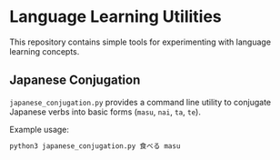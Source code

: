 # Language Learning Utilities

This repository contains simple tools for experimenting with language learning concepts.

## Japanese Conjugation

`japanese_conjugation.py` provides a command line utility to conjugate Japanese verbs into basic forms (`masu`, `nai`, `ta`, `te`).

Example usage:

```bash
python3 japanese_conjugation.py 食べる masu
```

